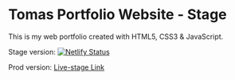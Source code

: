 # Tomas Portfolio Website - Stage

This is my web portfolio created with HTML5, CSS3 & JavaScript.

Stage version:
[![Netlify Status](https://api.netlify.com/api/v1/badges/fd3f8dd3-37a2-4333-8659-3294357f6d64/deploy-status)](https://app.netlify.com/sites/tomas-software-developer-stage/deploys)

Prod version:
[Live-stage Link](https://tomas-software-developer-stage.netlify.app/)
